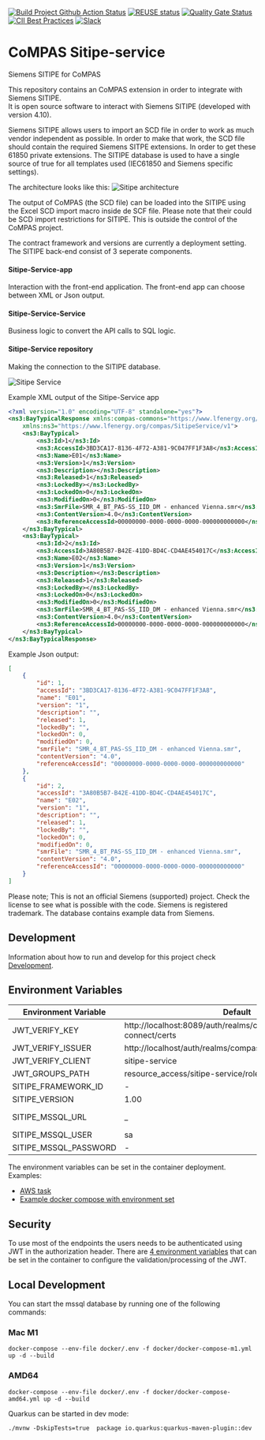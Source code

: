 <!--
SPDX-FileCopyrightText: 2023 Alliander N.V.

SPDX-License-Identifier: Apache-2.0
-->

[![Build Project Github Action Status](https://img.shields.io/github/workflow/status/com-pas/compas-sitipe-service/Build%20Project?logo=GitHub)](https://github.com/com-pas/compas-sitipe-service/actions?query=workflow%3A"Build+Project")
[![REUSE status](https://api.reuse.software/badge/github.com/com-pas/compas-sitipe-service)](https://api.reuse.software/info/github.com/com-pas/compas-sitipe-service)
[![Quality Gate Status](https://sonarcloud.io/api/project_badges/measure?project=com-pas_compas-sitipe-service&metric=alert_status)](https://sonarcloud.io/dashboard?id=com-pas_compas-sitipe-service)
[![CII Best Practices](https://bestpractices.coreinfrastructure.org/projects/5925/badge)](https://bestpractices.coreinfrastructure.org/projects/5925)
[![Slack](https://raw.githubusercontent.com/com-pas/compas-architecture/master/public/LFEnergy-slack.svg)](http://lfenergy.slack.com/)

# CoMPAS Sitipe-service
Siemens SITIPE for CoMPAS

This repository contains an CoMPAS extension in order to integrate with Siemens SITIPE.  
It is open source software to interact with Siemens SITIPE (developed with version 4.10).

Siemens SITIPE allows users to import an SCD file in order to work as much vendor independent as possible. 
In order to make that work, the SCD file should contain the required Siemens SITPE extensions. 
In order to get these 61850 private extensions. 
The SITIPE database is used to have a single source of true for all templates used (IEC61850 and Siemens specific settings).

The architecture looks like this:
![Sitipe architecture](./docs/images/sitipe_architecture.png)

The output of CoMPAS (the SCD file) can be loaded into the SITIPE using the Excel SCD import macro inside de SCF file. Please note that their could be SCD import restrictions for SITIPE. This is outside the control of the CoMPAS project.


The contract framework and versions are currently a deployment setting. The SITIPE back-end consist of 3 seperate components.

#### Sitipe-Service-app

Interaction with the front-end application.
The front-end app can choose between XML or Json output.


#### Sitipe-Service-Service

Business logic to convert the API calls to SQL logic.


#### Sitipe-Service repository

Making the connection to the SITIPE database.

![Sitipe Service](./docs/images/sitipe_service.png)

Example XML output of the Sitipe-Service app

```xml
<?xml version="1.0" encoding="UTF-8" standalone="yes"?>
<ns3:BayTypicalResponse xmlns:compas-commons="https://www.lfenergy.org/compas/commons/v1"
    xmlns:ns3="https://www.lfenergy.org/compas/SitipeService/v1">
    <ns3:BayTypical>
        <ns3:Id>1</ns3:Id>
        <ns3:AccessId>3BD3CA17-8136-4F72-A381-9C047FF1F3A8</ns3:AccessId>
        <ns3:Name>E01</ns3:Name>
        <ns3:Version>1</ns3:Version>
        <ns3:Description></ns3:Description>
        <ns3:Released>1</ns3:Released>
        <ns3:LockedBy></ns3:LockedBy>
        <ns3:LockedOn>0</ns3:LockedOn>
        <ns3:ModifiedOn>0</ns3:ModifiedOn>
        <ns3:SmrFile>SMR_4_BT_PAS-SS_IID_DM - enhanced Vienna.smr</ns3:SmrFile>
        <ns3:ContentVersion>4.0</ns3:ContentVersion>
        <ns3:ReferenceAccessId>00000000-0000-0000-0000-000000000000</ns3:ReferenceAccessId>
    </ns3:BayTypical>
    <ns3:BayTypical>
        <ns3:Id>2</ns3:Id>
        <ns3:AccessId>3A80B5B7-B42E-41DD-BD4C-CD4AE454017C</ns3:AccessId>
        <ns3:Name>E02</ns3:Name>
        <ns3:Version>1</ns3:Version>
        <ns3:Description></ns3:Description>
        <ns3:Released>1</ns3:Released>
        <ns3:LockedBy></ns3:LockedBy>
        <ns3:LockedOn>0</ns3:LockedOn>
        <ns3:ModifiedOn>0</ns3:ModifiedOn>
        <ns3:SmrFile>SMR_4_BT_PAS-SS_IID_DM - enhanced Vienna.smr</ns3:SmrFile>
        <ns3:ContentVersion>4.0</ns3:ContentVersion>
        <ns3:ReferenceAccessId>00000000-0000-0000-0000-000000000000</ns3:ReferenceAccessId>
    </ns3:BayTypical>
</ns3:BayTypicalResponse>
```

Example Json output:

```json
[
    {
        "id": 1,
        "accessId": "3BD3CA17-8136-4F72-A381-9C047FF1F3A8",
        "name": "E01",
        "version": "1",
        "description": "",
        "released": 1,
        "lockedBy": "",
        "lockedOn": 0,
        "modifiedOn": 0,
        "smrFile": "SMR_4_BT_PAS-SS_IID_DM - enhanced Vienna.smr",
        "contentVersion": "4.0",
        "referenceAccessId": "00000000-0000-0000-0000-000000000000"
    },
    {
        "id": 2,
        "accessId": "3A80B5B7-B42E-41DD-BD4C-CD4AE454017C",
        "name": "E02",
        "version": "1",
        "description": "",
        "released": 1,
        "lockedBy": "",
        "lockedOn": 0,
        "modifiedOn": 0,
        "smrFile": "SMR_4_BT_PAS-SS_IID_DM - enhanced Vienna.smr",
        "contentVersion": "4.0",
        "referenceAccessId": "00000000-0000-0000-0000-000000000000"
    }
]
```

Please note; This is not an official Siemens (supported) project. 
Check the license to see what is possible with the code. 
Siemens is registered trademark.
The database contains example data from Siemens.

## Development

Information about how to run and develop for this project check  [Development](./DEVELOPMENT.md).

## Environment Variables

|Environment Variable  | Default  | Example |
|--|--|--|
| JWT_VERIFY_KEY  | http://localhost:8089/auth/realms/compas/protocol/openid-connect/certs | http://localhost:8089/auth/realms/compas/protocol/openid-connect/certs |
| JWT_VERIFY_ISSUER | http://localhost/auth/realms/compas | http://localhost/auth/realms/compas |
| JWT_VERIFY_CLIENT | sitipe-service | sitipe-service |
| JWT_GROUPS_PATH | resource_access/sitipe-service/roles | resource_access/sitipe-service/roles |
| SITIPE_FRAMEWORK_ID | - | cf1 |
| SITIPE_VERSION | 1.00 | 1.00 |
| SITIPE_MSSQL_URL | _ | jdbc:sqlserver://localhost:1433;databaseName=DB_2019_IC1;ssl-mode=disabled;trustServerCertificate=true;encrypt=false;integratedSecurity=false;
| SITIPE_MSSQL_USER | sa | sa |
| SITIPE_MSSQL_PASSWORD | - | bigStrongPwd123! |

The environment variables can be set in the container deployment. Examples:
* [AWS task](https://github.com/com-pas/compas-deployment/blob/main/aws/task-executions/compas-sitipe-service.json)
* [Example docker compose with environment set](https://github.com/com-pas/compas-deployment/blob/main/compas/docker-compose-postgresql.yml)

## Security

To use most of the endpoints the users needs to be authenticated using JWT in the authorization header. There are [4 environment variables](#environment-variables) that can be set in the container to configure the validation/processing of the JWT.

## Local Development
You can start the mssql database by running one of the following commands:

### Mac M1
```
docker-compose --env-file docker/.env -f docker/docker-compose-m1.yml up -d --build
```

### AMD64
```
docker-compose --env-file docker/.env -f docker/docker-compose-amd64.yml up -d --build
```

Quarkus can be started in dev mode:
```
./mvnw -DskipTests=true  package io.quarkus:quarkus-maven-plugin::dev
```
